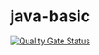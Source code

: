 # java-basic

[![Quality Gate Status](https://sonarcloud.io/api/project_badges/measure?project=ekorab_java-basic&metric=alert_status)](https://sonarcloud.io/dashboard?id=ekorab_java-basic)
